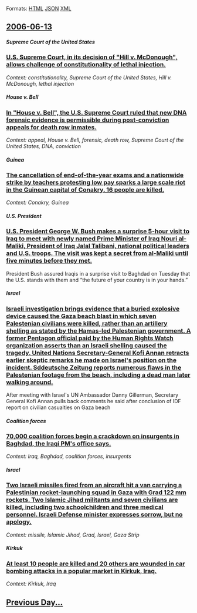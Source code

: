 
Formats: [HTML](2006/06/13/index.html)  [JSON](2006/06/13/index.json)  [XML](2006/06/13/index.xml)  

## [2006-06-13](/news/2006/06/13/index.md)

##### Supreme Court of the United States
### [ U.S. Supreme Court, in its decision of "Hill v. McDonough", allows challenge of constitutionality of lethal injection. ](/news/2006/06/13/u-s-supreme-court-in-its-decision-of-hill-v-mcdonough-allows-challenge-of-constitutionality-of-lethal-injection.md)
_Context: constitutionality, Supreme Court of the United States, Hill v. McDonough, lethal injection_

##### House v. Bell
### [ In "House v. Bell", the U.S. Supreme Court ruled that new DNA forensic evidence is permissible during post-conviction appeals for death row inmates. ](/news/2006/06/13/in-house-v-bell-the-u-s-supreme-court-ruled-that-new-dna-forensic-evidence-is-permissible-during-post-conviction-appeals-for-death-row.md)
_Context: appeal, House v. Bell, forensic, death row, Supreme Court of the United States, DNA, conviction_

##### Guinea
### [ The cancellation of end-of-the-year exams and a nationwide strike by teachers protesting low pay sparks a large scale riot in the Guinean capital of Conakry. 16 people are killed. ](/news/2006/06/13/the-cancellation-of-end-of-the-year-exams-and-a-nationwide-strike-by-teachers-protesting-low-pay-sparks-a-large-scale-riot-in-the-guinean-c.md)
_Context: Conakry, Guinea_

##### U.S. President
### [ U.S. President George W. Bush makes a surprise 5-hour visit to Iraq to meet with newly named Prime Minister of Iraq Nouri al-Maliki, President of Iraq Jalal Talibani, national political leaders and U.S. troops. The visit was kept a secret from al-Maliki until five minutes before they met. ](/news/2006/06/13/u-s-president-george-w-bush-makes-a-surprise-5-hour-visit-to-iraq-to-meet-with-newly-named-prime-minister-of-iraq-nouri-al-maliki-presid.md)
President Bush assured Iraqis in a surprise visit to Baghdad on Tuesday that the U.S. stands with them and &#8220;the future of your country is in your hands.&#8221; 

##### Israel
### [ Israeli investigation brings evidence that a buried explosive device caused the Gaza beach blast in which seven Palestenian civilians were killed, rather than an artillery shelling as stated by the Hamas-led Palestenian government. A former Pentagon official paid by the Human Rights Watch organization asserts than an Israeli shelling caused the tragedy. United Nations Secretary-General Kofi Annan retracts earlier skeptic remarks he made on Israel's position on the incident. Sddeutsche Zeitung reports numerous flaws in the Palestenian footage from the beach, including a dead man later walking around. ](/news/2006/06/13/israeli-investigation-brings-evidence-that-a-buried-explosive-device-caused-the-gaza-beach-blast-in-which-seven-palestenian-civilians-were.md)
After meeting with Israel&#39;s UN Ambassador Danny Gillerman, Secretary General Kofi Annan pulls back comments he said after conclusion of IDF report on civilian casualties on Gaza beach

##### Coalition forces
### [ 70,000 coalition forces begin a crackdown on insurgents in Baghdad, the Iraqi PM's office says. ](/news/2006/06/13/70-000-coalition-forces-begin-a-crackdown-on-insurgents-in-baghdad-the-iraqi-pm-s-office-says.md)
_Context: Iraq, Baghdad, coalition forces, insurgents_

##### Israel
### [ Two Israeli missiles fired from an aircraft hit a van carrying a Palestinian rocket-launching squad in Gaza with Grad 122 mm rockets. Two Islamic Jihad militants and seven civilians are killed, including two schoolchildren and three medical personnel. Israeli Defense minister expresses sorrow, but no apology. ](/news/2006/06/13/two-israeli-missiles-fired-from-an-aircraft-hit-a-van-carrying-a-palestinian-rocket-launching-squad-in-gaza-with-grad-122-mm-rockets-two-i.md)
_Context: missile, Islamic Jihad, Grad, Israel, Gaza Strip_

##### Kirkuk
### [ At least 10 people are killed and 20 others are wounded in car bombing attacks in a popular market in Kirkuk, Iraq. ](/news/2006/06/13/at-least-10-people-are-killed-and-20-others-are-wounded-in-car-bombing-attacks-in-a-popular-market-in-kirkuk-iraq.md)
_Context: Kirkuk, Iraq_

## [Previous Day...](/news/2006/06/12/index.md)

